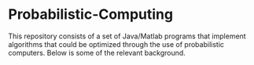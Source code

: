 # Probabilistic-Computing
This repository consists of a set of Java/Matlab programs that implement algorithms that could be optimized through the use of probabilistic computers. Below is some of the relevant background. 
